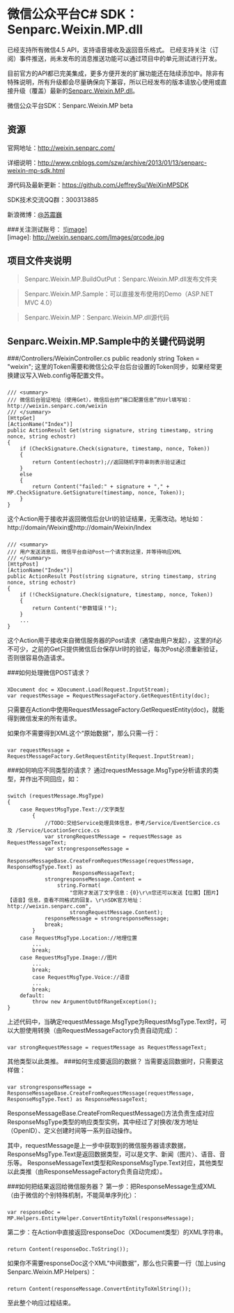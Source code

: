 微信公众平台C# SDK：Senparc.Weixin.MP.dll
=================


已经支持所有微信4.5 API，支持语音接收及返回音乐格式。 已经支持关注（订阅）事件推送，尚未发布的消息推送功能可以通过项目中的单元测试进行开发。

目前官方的API都已完美集成，更多方便开发的扩展功能还在陆续添加中。除非有特殊说明，所有升级都会尽量确保向下兼容，所以已经发布的版本请放心使用或直接升级（覆盖）最新的[Senparc.Weixin.MP.dll](https://github.com/JeffreySu/WeiXinMPSDK/tree/master/Senparc.Weixin.MP.BuildOutPut)。

微信公众平台SDK：Senparc.Weixin.MP beta

资源
----------------
官网地址：http://weixin.senparc.com/

详细说明：http://www.cnblogs.com/szw/archive/2013/01/13/senparc-weixin-mp-sdk.html

源代码及最新更新：https://github.com/JeffreySu/WeiXinMPSDK

SDK技术交流QQ群：300313885

新浪微博：[@苏震巍](http://weibo.com/jeffreysu1984)

###关注测试账号：
[![image]](http://weixin.senparc.com/)  
[image]: http://weixin.senparc.com/Images/qrcode.jpg

项目文件夹说明
--------------
> Senparc.Weixin.MP.BuildOutPut：Senparc.Weixin.MP.dll发布文件夹

> Senparc.Weixin.MP.Sample：可以直接发布使用的Demo（ASP.NET MVC 4.0）

> Senparc.Weixin.MP：Senparc.Weixin.MP.dll源代码

Senparc.Weixin.MP.Sample中的关键代码说明
--------------
###/Controllers/WeixinController.cs
    public readonly string Token = "weixin";
这里的Token需要和微信公众平台后台设置的Token同步，如果经常更换建议写入Web.config等配置文件。

###
    /// <summary>
    /// 微信后台验证地址（使用Get），微信后台的“接口配置信息”的Url填写如：http://weixin.senparc.com/weixin
    /// </summary>
    [HttpGet]
    [ActionName("Index")]
    public ActionResult Get(string signature, string timestamp, string nonce, string echostr)
    {
        if (CheckSignature.Check(signature, timestamp, nonce, Token))
        {
            return Content(echostr);//返回随机字符串则表示验证通过
        }
        else
        {
            return Content("failed:" + signature + "," + MP.CheckSignature.GetSignature(timestamp, nonce, Token));
        }
    }
这个Action用于接收并返回微信后台Url的验证结果，无需改动。地址如：http://domain/Weixin或http://domain/Weixin/Index

###
    /// <summary>
    /// 用户发送消息后，微信平台自动Post一个请求到这里，并等待响应XML
    /// </summary>
    [HttpPost]
    [ActionName("Index")]
    public ActionResult Post(string signature, string timestamp, string nonce, string echostr)
    {
        if (!CheckSignature.Check(signature, timestamp, nonce, Token))
        {
            return Content("参数错误！");
        }
        ...
    }
这个Action用于接收来自微信服务器的Post请求（通常由用户发起），这里的if必不可少，之前的Get只提供微信后台保存Url时的验证，每次Post必须重新验证，否则很容易伪造请求。

###如何处理微信POST请求？
###
    XDocument doc = XDocument.Load(Request.InputStream);
    var requestMessage = RequestMessageFactory.GetRequestEntity(doc);
只需要在Action中使用RequestMessageFactory.GetRequestEntity(doc)，就能得到微信发来的所有请求。

如果你不需要得到XML这个“原始数据”，那么只需一行：
###
    var requestMessage = RequestMessageFactory.GetRequestEntity(Request.InputStream);

###如何响应不同类型的请求？
通过requestMessage.MsgType分析请求的类型，并作出不同回应，如：
###
    switch (requestMessage.MsgType)
    {
        case RequestMsgType.Text://文字类型
            {
                //TODO:交给Service处理具体信息，参考/Service/EventSercice.cs 及 /Service/LocationSercice.cs
                var strongRequestMessage = requestMessage as RequestMessageText;
                var strongresponseMessage =
                         ResponseMessageBase.CreateFromRequestMessage(requestMessage, ResponseMsgType.Text) as
                         ResponseMessageText;
                strongresponseMessage.Content =
                    string.Format(
                        "您刚才发送了文字信息：{0}\r\n您还可以发送【位置】【图片】【语音】信息，查看不同格式的回复。\r\nSDK官方地址：http://weixin.senparc.com",
                        strongRequestMessage.Content);
                responseMessage = strongresponseMessage;
                break;
            }
        case RequestMsgType.Location://地理位置
            ...
            break;
        case RequestMsgType.Image://图片
            ...
            break;
            case RequestMsgType.Voice://语音
            ...
            break;
        default:
            throw new ArgumentOutOfRangeException();
    }
上述代码中，当确定requestMessage.MsgType为RequestMsgType.Text时，可以大胆使用转换（由RequestMessageFactory负责自动完成）：
###
    var strongRequestMessage = requestMessage as RequestMessageText;
其他类型以此类推。
###如何生成要返回的数据？
当需要返回数据时，只需要这样做：
###
    var strongresponseMessage = ResponseMessageBase.CreateFromRequestMessage(requestMessage, ResponseMsgType.Text) as ResponseMessageText;
ResponseMessageBase.CreateFromRequestMessage()方法负责生成对应ResponseMsgType类型的响应类型实例，其中经过了对换收/发方地址（OpenID）、定义创建时间等一系列自动操作。

其中，requestMessage是上一步中获取到的微信服务器请求数据，ResponseMsgType.Text是返回数据类型，可以是文字、新闻（图片）、语音、音乐等。
ResponseMessageText类型和ResponseMsgType.Text对应，其他类型以此类推（由ResponseMessageFactory负责自动完成）。


###如何把结果返回给微信服务器？
第一步：把ResponseMessage生成XML（由于微信的个别特殊机制，不能简单序列化）：
###
    var responseDoc = MP.Helpers.EntityHelper.ConvertEntityToXml(responseMessage);
第二步：在Action中直接返回responseDoc（XDocument类型）的XML字符串。
###
    return Content(responseDoc.ToString());
如果你不需要responseDoc这个XML“中间数据”，那么也只需要一行（加上using Senparc.Weixin.MP.Helpers）：
###
    return Content(responseMessage.ConvertEntityToXmlString());
    
至此整个响应过程结束。
